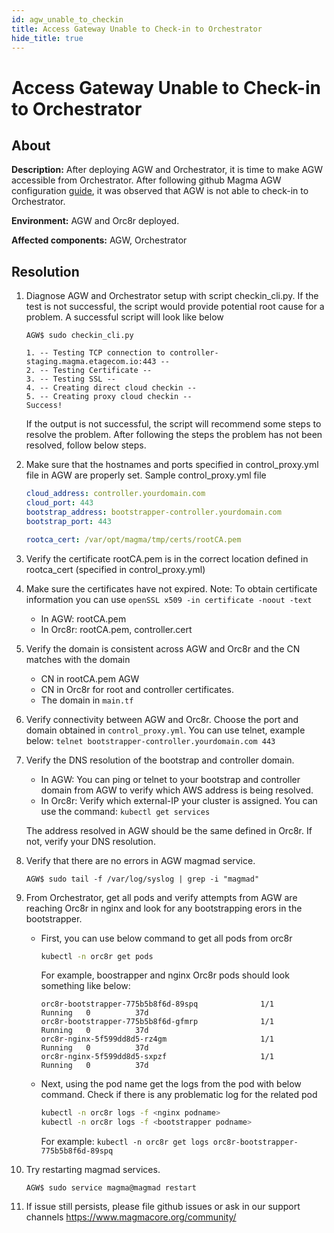 ```yaml
---
id: agw_unable_to_checkin
title: Access Gateway Unable to Check-in to Orchestrator
hide_title: true
---
```


# Access Gateway Unable to Check-in to Orchestrator

## About

**Description:** After deploying AGW and Orchestrator, it is time to make AGW accessible from Orchestrator. After following github Magma AGW configuration [guide](../../lte/deploy_config_agw.md), it was observed that AGW is not able to check-in to Orchestrator.

**Environment:** AGW and Orc8r deployed.

**Affected components:** AGW, Orchestrator

## Resolution

1. Diagnose AGW and Orchestrator setup with script checkin_cli.py. If the test is not successful, the script would provide potential root cause for a problem. A successful script will look like below

    ```text
    AGW$ sudo checkin_cli.py

    1. -- Testing TCP connection to controller-staging.magma.etagecom.io:443 --
    2. -- Testing Certificate --
    3. -- Testing SSL --
    4. -- Creating direct cloud checkin --
    5. -- Creating proxy cloud checkin --
    Success!
    ```

    If the output is not successful, the script will recommend some steps to resolve the problem. After following the steps the problem has not been resolved, follow below steps.

2. Make sure that the hostnames and ports specified in control_proxy.yml file in AGW are properly set.
Sample control_proxy.yml file

    ```yaml
    cloud_address: controller.yourdomain.com
    cloud_port: 443
    bootstrap_address: bootstrapper-controller.yourdomain.com
    bootstrap_port: 443

    rootca_cert: /var/opt/magma/tmp/certs/rootCA.pem
    ```

3. Verify the certificate rootCA.pem is in the correct location defined in rootca_cert (specified in control_proxy.yml)

4. Make sure the certificates have not expired.
    Note: To obtain certificate information you can use `openSSL x509 -in certificate -noout -text`
    - In AGW: rootCA.pem
    - In Orc8r: rootCA.pem, controller.cert

5. Verify the domain is consistent across AGW and Orc8r and the CN matches with the domain
    - CN in rootCA.pem AGW
    - CN in Orc8r for root and controller certificates.
    - The domain in `main.tf`

6. Verify connectivity between AGW and Orc8r.  Choose the port and domain obtained in `control_proxy.yml`. You can use telnet, example below:
 `telnet bootstrapper-controller.yourdomain.com 443`

7. Verify the DNS resolution of the bootstrap and controller domain.
    - In AGW: You can ping or telnet to your bootstrap and controller domain from AGW to verify which AWS address is being resolved.
    - In Orc8r: Verify which external-IP your cluster is assigned. You can use the command: `kubectl get services`

    The address resolved in AGW should be the same defined in Orc8r. If not,  verify your DNS resolution.

8. Verify that there are no errors in AGW magmad service.

    `AGW$ sudo tail -f /var/log/syslog | grep -i "magmad"`

9. From Orchestrator, get all pods and verify attempts from AGW are reaching Orc8r in nginx and look for any bootstrapping erors in the bootstrapper.

    - First, you can use below command to get all pods from orc8r

        ```bash
        kubectl -n orc8r get pods
        ```

        For example, boostrapper and nginx Orc8r pods should look something like below:

        ```text
        orc8r-bootstrapper-775b5b8f6d-89spq              1/1     Running   0          37d
        orc8r-bootstrapper-775b5b8f6d-gfmrp              1/1     Running   0          37d
        orc8r-nginx-5f599dd8d5-rz4gm                     1/1     Running   0          37d
        orc8r-nginx-5f599dd8d5-sxpzf                     1/1     Running   0          37d
        ```

    - Next, using the pod name get the logs from the pod with below command. Check if there is any problematic log for the related pod

        ```bash
        kubectl -n orc8r logs -f <nginx podname>
        kubectl -n orc8r logs -f <bootstrapper podname>
        ```

        For example: `kubectl -n orc8r get logs orc8r-bootstrapper-775b5b8f6d-89spq`

10. Try restarting magmad services.

    ```text
    AGW$ sudo service magma@magmad restart
    ```

11. If issue still persists, please  file github issues or ask in our support channels <https://www.magmacore.org/community/>
